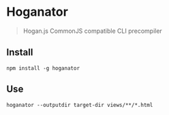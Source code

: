 # Hoganator

> Hogan.js CommonJS compatible CLI precompiler

## Install
`npm install -g hoganator`

## Use
`hoganator --outputdir target-dir views/**/*.html`
